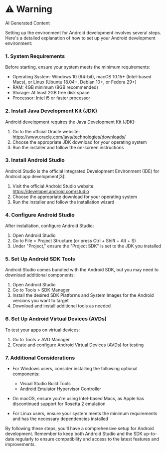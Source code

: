 <warning><h1>⚠️ Warning</h1><span>AI Generated Content</span></warning>

Setting up the environment for Android development involves several steps. Here's a detailed explanation of how to set up your Android development environment:

### 1. System Requirements

Before starting, ensure your system meets the minimum requirements:

- Operating System: Windows 10 (64-bit), macOS 10.15+ (Intel-based Macs), or Linux (Ubuntu 18.04+, Debian 10+, or Fedora 29+)
- RAM: 4GB minimum (8GB recommended)
- Storage: At least 2GB free disk space
- Processor: Intel i5 or faster processor

### 2. Install Java Development Kit (JDK)

Android development requires the Java Development Kit (JDK):

1. Go to the official Oracle website: https://www.oracle.com/java/technologies/downloads/
2. Choose the appropriate JDK download for your operating system
3. Run the installer and follow the on-screen instructions

### 3. Install Android Studio

Android Studio is the official Integrated Development Environment (IDE) for Android app development[3]:

1. Visit the official Android Studio website: https://developer.android.com/studio
2. Choose the appropriate download for your operating system
3. Run the installer and follow the installation wizard

### 4. Configure Android Studio

After installation, configure Android Studio:

1. Open Android Studio
2. Go to File > Project Structure (or press Ctrl + Shift + Alt + S)
3. Under "Project," ensure the "Project SDK" is set to the JDK you installed

### 5. Set Up Android SDK Tools

Android Studio comes bundled with the Android SDK, but you may need to download additional components:

1. Open Android Studio
2. Go to Tools > SDK Manager
3. Install the desired SDK Platforms and System Images for the Android versions you want to target
4. Download and install additional tools as needed

### 6. Set Up Android Virtual Devices (AVDs)

To test your apps on virtual devices:

1. Go to Tools > AVD Manager
2. Create and configure Android Virtual Devices (AVDs) for testing

### 7. Additional Considerations

- For Windows users, consider installing the following optional components:
  - Visual Studio Build Tools
  - Android Emulator Hypervisor Controller

- On macOS, ensure you're using Intel-based Macs, as Apple has discontinued support for Rosetta 2 emulation

- For Linux users, ensure your system meets the minimum requirements and has the necessary dependencies installed

By following these steps, you'll have a comprehensive setup for Android development. Remember to keep both Android Studio and the SDK up-to-date regularly to ensure compatibility and access to the latest features and improvements.
